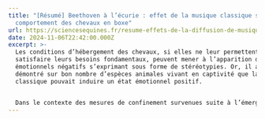 ```yaml
---
title: "[Résumé] Beethoven à l’écurie : effet de la musique classique sur le
  comportement des chevaux en boxe"
url: https://sciencesequines.fr/resume-effets-de-la-diffusion-de-musique-classique-sur-le-comportement-des-chevaux-en-box-huo-x-et-al-2021/
date: 2024-11-06T22:42:00.000Z
excerpt: >-
  Les conditions d’hébergement des chevaux, si elles ne leur permettent pas de
  satisfaire leurs besoins fondamentaux, peuvent mener à l’apparition d’états
  émotionnels négatifs s’exprimant sous forme de stéréotypies. Or, il a été
  démontré sur bon nombre d’espèces animales vivant en captivité que la musique
  classique pouvait induire un état émotionnel positif.


  Dans le contexte des mesures de confinement survenues suite à l’émergence de la peste équine en Thaïlande en mars 2020, X. Huo et ses collègues ont cherché à répondre aux questions suivantes : la musique classique diminue-t-elle la fréquence des comportements stéréotypiques chez les chevaux vivant en box ? Combien d’heures de stimuli musicaux quotidiens seraient nécessaires ?
---
```

